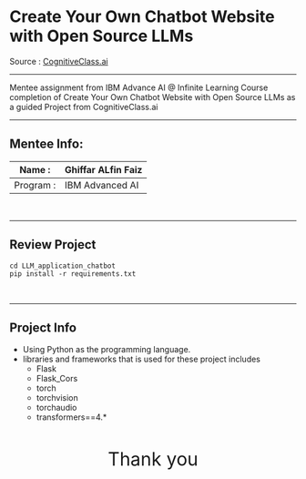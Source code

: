 # Create Your Own Chatbot Website with Open Source LLMs

Source : [CognitiveClass.ai](https://cognitiveclass.ai/courses/course-v1:IBMSkillsNetwork+GPXX04ESEN+v1?authuser=0 "Create Your Own Chatbot Website with Open Source LLMs")

---

Mentee assignment from IBM Advance AI @ Infinite Learning Course completion of Create Your Own Chatbot Website with Open Source LLMs as a guided Project from CognitiveClass.ai

---



## Mentee Info:


| Name :| Ghiffar ALfin Faiz |
|--------|--------------------|
| Program : | IBM Advanced AI |

<br>

---
## Review Project

	cd LLM_application_chatbot
	pip install -r requirements.txt

<br>

---
## Project Info

- Using Python as the programming language. 
- libraries and frameworks that is used for these project includes 
	- Flask
	- Flask_Cors
	- torch
	- torchvision
	- torchaudio
	- transformers==4.*
	


<div style="width:100%; display:flex; justify-content:center"><p style="font-size:2rem">Thank you</p></div>
